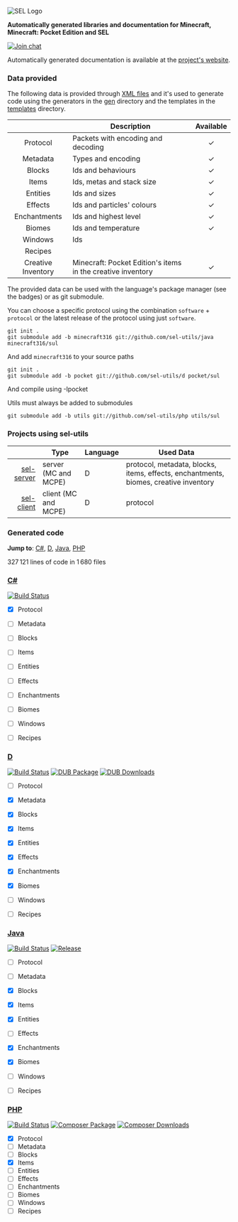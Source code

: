![SEL Logo](https://i.imgur.com/cTu1FE5.png)

__Automatically generated libraries and documentation for Minecraft, Minecraft: Pocket Edition and SEL__

[![Join chat](https://badges.gitter.im/Join%20Chat.svg)](https://gitter.im/sel-project/Lobby)

Automatically generated documentation is available at the [project's website](https://sel-utils.github.io/).

### Data provided

The following data is provided through [XML files](https://github.com/sel-project/sel-utils/tree/master/xml) and it's used to generate code using the generators in the [gen](https://github.com/sel-project/sel-utils/tree/master/gen) directory and the templates in the [templates](https://github.com/sel-project/sel-utils/tree/master/templates) directory.

| | Description | Available
|:---:|---|:---:
| Protocol | Packets with encoding and decoding | ✓
| Metadata | Types and encoding | ✓
| Blocks | Ids and behaviours | ✓
| Items | Ids, metas and stack size | ✓
| Entities | Ids and sizes | ✓
| Effects | Ids and particles' colours | ✓
| Enchantments | Ids and highest level | ✓
| Biomes | Ids and temperature | ✓
| Windows | Ids | 
| Recipes | | 
| Creative Inventory | Minecraft: Pocket Edition's items in the creative inventory | ✓

The provided data can be used with the language's package manager (see the badges) or as git submodule.

You can choose a specific protocol using the combination `software` + `protocol` or the latest release of the protocol using just `software`.

```
git init .
git submodule add -b minecraft316 git://github.com/sel-utils/java minecraft316/sul
```
And add `minecraft316` to your source paths

```
git init .
git submodule add -b pocket git://github.com/sel-utils/d pocket/sul
```
And compile using -Ipocket

Utils must always be added to submodules
```
git submodule add -b utils git://github.com/sel-utils/php utils/sul
```

### Projects using sel-utils

| | Type | Language | Used Data
|---:|---|---|---
| [sel-server](https://github.com/sel-project/sel-server) | server (MC and MCPE) | D | protocol, metadata, blocks, items, effects, enchantments, biomes, creative inventory
| [sel-client](https://github.com/sel-project/sel-client) | client (MC and MCPE) | D | protocol

### Generated code

**Jump to**: [C#](#csharp), [D](#d), [Java](#java), [PHP](#php)

327&#8239;121 lines of code in 1&#8239;680 files

### [C#](https://github.com/sel-utils/csharp)

[![Build Status](https://ci.appveyor.com/api/projects/status/r64c62387r8j9424?svg=true)](https://ci.appveyor.com/project/Kripth/csharp) 

- [x] Protocol
- [ ] Metadata
- [ ] Blocks
- [ ] Items
- [ ] Entities
- [ ] Effects
- [ ] Enchantments
- [ ] Biomes
- [ ] Windows
- [ ] Recipes


### [D](https://github.com/sel-utils/d)

[![Build Status](https://travis-ci.org/sel-utils/d.svg?branch=master)](https://travis-ci.org/sel-utils/d) [![DUB Package](https://img.shields.io/dub/v/sel-utils.svg)](https://code.dlang.org/packages/sel-utils) [![DUB Downloads](https://img.shields.io/dub/dt/sel-utils.svg)](https://code.dlang.org/packages/sel-utils) 

- [ ] Protocol
- [x] Metadata
- [x] Blocks
- [x] Items
- [x] Entities
- [x] Effects
- [x] Enchantments
- [x] Biomes
- [ ] Windows
- [ ] Recipes


### [Java](https://github.com/sel-utils/java)

[![Build Status](https://travis-ci.org/sel-utils/java.svg?branch=master)](https://travis-ci.org/sel-utils/java) [![Release](http://github-release-version.herokuapp.com/github/sel-utils/java/release.svg)](https://github.com/sel-utils/java/releases/latest) 

- [ ] Protocol
- [ ] Metadata
- [x] Blocks
- [x] Items
- [x] Entities
- [ ] Effects
- [x] Enchantments
- [x] Biomes
- [ ] Windows
- [ ] Recipes


### [PHP](https://github.com/sel-utils/php)

[![Build Status](https://travis-ci.org/sel-utils/php.svg?branch=master)](https://travis-ci.org/sel-utils/php) [![Composer Package](https://poser.pugx.org/sel-project/sel-utils/v/stable)](https://packagist.org/packages/sel-project/sel-utils) [![Composer Downloads](https://poser.pugx.org/sel-project/sel-utils/downloads)](https://packagist.org/packages/sel-project/sel-utils) 

- [x] Protocol
- [ ] Metadata
- [ ] Blocks
- [x] Items
- [ ] Entities
- [ ] Effects
- [ ] Enchantments
- [ ] Biomes
- [ ] Windows
- [ ] Recipes
